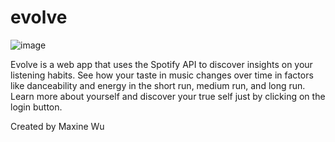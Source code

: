 # evolve

![image](https://user-images.githubusercontent.com/48866979/163332419-f418b407-d530-491f-b364-913620ab7c45.png)

Evolve is a web app that uses the Spotify API to discover insights on your listening habits. See how your taste in music changes over time in factors like danceability and energy in the short run, medium run, and long run. Learn more about yourself and discover your true self just by clicking on the login button.

Created by Maxine Wu
